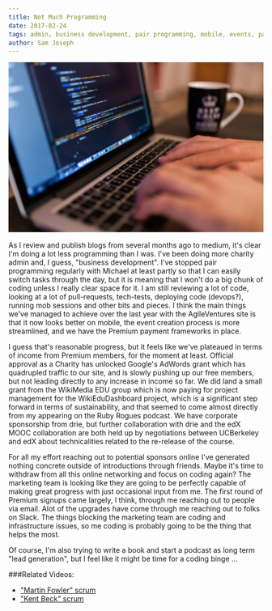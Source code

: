 ```yaml
---
title: Not Much Programming
date: 2017-02-24
tags: admin, business development, pair programming, mobile, events, payment, income, charity, adwords, WikiMedia, Ruby Rogues
author: Sam Joseph
---
```


![typing at keyboard](/images/coding.jpg)

As I review and publish blogs from several months ago to medium, it's clear I'm doing a lot less programming than I was.  I've been doing more charity admin and, I guess, "business development".  I've stopped pair programming regularly with Michael at least partly so that I can easily switch tasks through the day, but it is meaning that I won't do a big chunk of coding unless I really clear space for it.  I am still reviewing a lot of code, looking at a lot of pull-requests, tech-tests, deploying code (devops?), running mob sessions and other bits and pieces.  I think the main things we've managed to achieve over the last year with the AgileVentures site is that it now looks better on mobile, the event creation process is more streamlined, and we have the Premium payment frameworks in place.

I guess that's reasonable progress, but it feels like we've plateaued in terms of income from Premium members, for the moment at least.  Official approval as a Charity has unlocked Google's AdWords grant which has quadrupled traffic to our site, and is slowly pushing up our free members, but not leading directly to any increase in income so far.  We did land a small grant from the WikiMedia EDU group which is now paying for project management for the WikiEduDashboard project, which is a significant step forward in terms of sustainability, and that seemed to come almost directly from my appearing on the Ruby Rogues podcast.  We have corporate sponsorship from drie, but further collaboration with drie and the edX MOOC collaboration are both held up by negotiations between UCBerkeley and edX about technicalities related to the re-release of the course.

For all my effort reaching out to potential sponsors online I've generated nothing concrete outside of introductions through friends.  Maybe it's time to withdraw from all this online networking and focus on coding again?  The marketing team is looking like they are going to be perfectly capable of making great progress with just occasional input from me.  The first round of Premium signups came largely, I think, through me reaching out to people via email.  Alot of the upgrades have come through me reaching out to folks on Slack.  The things blocking the marketing team are coding and infrastructure issues, so me coding is probably going to be the thing that helps the most.

Of course, I'm also trying to write a book and start a podcast as long term "lead generation", but I feel like it might be time for a coding binge ...

###Related Videos:

* ["Martin Fowler" scrum](https://www.youtube.com/watch?v=fV1JYPRXCiw)
* ["Kent Beck" scrum](https://www.youtube.com/watch?v=x14sVgrKeoc)
